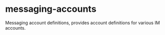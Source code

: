 messaging-accounts
==================

Messaging account definitions, provides account definitions for various IM accounts.

